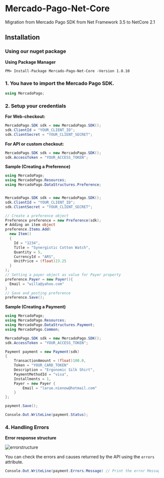 # Mercado-Pago-Net-Core
Migration from Mercado Pago SDK from Net Framework 3.5 to NetCore 2.1

## Installation 

### Using our nuget package

**Using Package Manager**

`PM> Install-Package Mercado-Pago-Net-Core -Version 1.0.10`

### 1. You have to import the Mercado Pago SDK.
```csharp
using MercadoPago;
```

### 2. Setup your credentials

**For Web-checkout:**
```csharp
MercadoPago.SDK sdk = new MercadoPago.SDK();
sdk.ClientId = "YOUR_CLIENT_ID";
sdk.ClientSecret = "YOUR_CLIENT_SECRET";
```
**For API or custom checkout:**
```csharp
MercadoPago.SDK sdk = new MercadoPago.SDK();
sdk.AccessToken = "YOUR_ACCESS_TOKEN";
```

**Sample (Creating a Preference)**
```csharp
using MercadoPago;
using MercadoPago.Resources;
using MercadoPago.DataStructures.Preference;


MercadoPago.SDK sdk = new MercadoPago.SDK();
sdk.ClientId = "YOUR_CLIENT_ID";
sdk.ClientSecret = "YOUR_CLIENT_SECRET";

// Create a preference object
Preference preference = new Preference(sdk); 
# Adding an item object
preference.Items.Add(
  new Item()
  {
    Id = "1234",
    Title = "Synergistic Cotton Watch", 
    Quantity = 5,
    CurrencyId = "ARS",
    UnitPrice = (float)23.25
  }
);
// Setting a payer object as value for Payer property
preference.Payer = new Payer(){
  Email = "willa@yahoo.com"
}
// Save and posting preference
preference.Save();
```




**Sample (Creating a Payment)**
    
```csharp
using MercadoPago;
using MercadoPago.Resources;
using MercadoPago.DataStructures.Payment;
using MercadoPago.Common;

MercadoPago.SDK sdk = new MercadoPago.SDK();
sdk.AccessToken = "YOUR_ACCESS_TOKEN";

Payment payment = new Payment(sdk)
{
    TransactionAmount = (float)100.0,
    Token = "YOUR_CARD_TOKEN"
    Description = "Ergonomic Silk Shirt",
    PaymentMethodId = "visa", 
    Installments = 1,
    Payer = new Payer {
        Email = "larue.nienow@hotmail.com"
    }
};

payment.Save();

Console.Out.WriteLine(payment.Status);
```

### 4. Handling Errors

**Error response structure**

![errorstructure](https://user-images.githubusercontent.com/864790/40929584-9cc4c96e-67fb-11e8-80a4-8d797953233a.png)

You can check the errors and causes returned by the API using the `errors` attribute.

```csharp
Console.Out.WriteLine(payment.Errors.Message) // Print the error Message 
```

